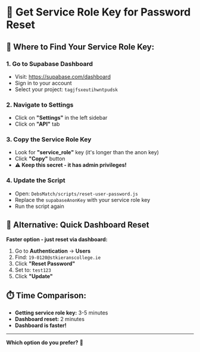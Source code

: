 # 🔑 Get Service Role Key for Password Reset

## 📍 **Where to Find Your Service Role Key:**

### **1. Go to Supabase Dashboard**
- Visit: https://supabase.com/dashboard
- Sign in to your account
- Select your project: `tagjfsxeutihwntpudsk`

### **2. Navigate to Settings**
- Click on **"Settings"** in the left sidebar
- Click on **"API"** tab

### **3. Copy the Service Role Key**
- Look for **"service_role"** key (it's longer than the anon key)
- Click **"Copy"** button
- **⚠️ Keep this secret - it has admin privileges!**

### **4. Update the Script**
- Open: `DebsMatch/scripts/reset-user-password.js`
- Replace the `supabaseAnonKey` with your service role key
- Run the script again

## 🚀 **Alternative: Quick Dashboard Reset**

**Faster option - just reset via dashboard:**
1. Go to **Authentication** → **Users**
2. Find: `19-0120@stkieranscollege.ie`
3. Click **"Reset Password"**
4. Set to: `test123`
5. Click **"Update"**

## ⏱️ **Time Comparison:**
- **Getting service role key:** 3-5 minutes
- **Dashboard reset:** 2 minutes
- **Dashboard is faster!**

---

**Which option do you prefer?** 🤔



